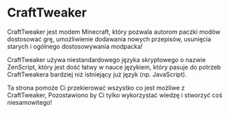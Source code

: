 # CraftTweaker

CraftTweaker jest modem Minecraft, który pozwala autorom paczki modów dostosować grę, umożliwienie dodawania nowych przepisów, usunięcia starych i ogólnego dostosowywania modpacka!

CraftTweaker używa niestandardowego języka skryptowego o nazwie ZenScript, który jest dość łatwy w nauce językiem, który pasuje do potrzeb CraftTweakera bardziej niż istniejący już język (np. JavaScript).

Ta strona pomoże Ci przekierować wszystko co jest możliwe z CraftTweaker, Pozostawiono by Ci tylko wykorzystać wiedzę i stworzyć coś niesamowitego!